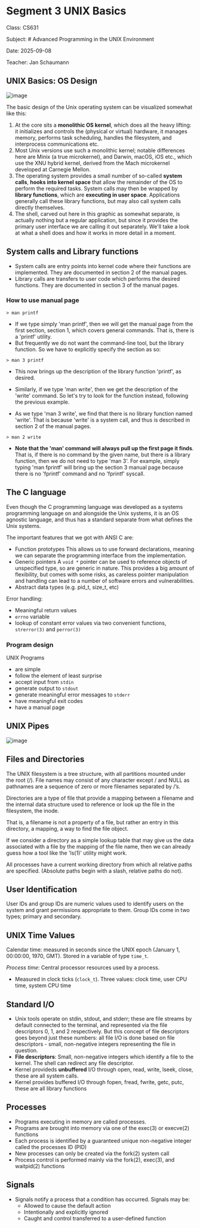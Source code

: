 # Segment 3 UNIX Basics

Class: CS631

Subject: # Advanced Programming in the UNIX Environment

Date: 2025-09-08

Teacher: Jan Schaumann

## UNIX Basics: OS Design

![image](../Images/Screenshot%202025-09-14%20at%205.08.06%20PM.png)

The basic design of the Unix operating system can be
visualized somewhat like this:
1. At the core sits a **monolithic OS kernel**, which does all the heavy lifting: it initializes and controls the (physical or virtual) hardware, it manages memory, performs task scheduling, handles the filesystem, and interprocess communications etc.
2. Most Unix versions use such a monolithic kernel; notable differences here are Minix (a true microkernel), and Darwin, macOS, iOS etc., which use the XNU hybrid kernel, derived from the Mach microkernel developed at Carnegie Mellon.
3. The operating system provides a small number of so-called **system calls**, **hooks into kernel space** that allow the remainder of the OS to perform the required tasks.  System calls may then be wrapped by **library functions**, which are **executing in user space**. Applications generally call these library functions, but may also call system calls directly themselves.
4. The shell, carved out here in this graphic as somewhat separate, is actually nothing but a regular application, but since it provides the primary user interface we are calling it out separately.  We'll take a look at what a shell does and how it works in more detail in a moment.
## System calls and Library functions

- System calls are entry points into kernel code where their functions are implemented. They are documented in section 2 of the manual pages.
- Library calls are transfers to user code which performs the desired functions. They are documented in section 3 of the manual pages.

### How to use manual page

```
> man printf
```

- If we type simply 'man printf', then we will get the manual page from the first section, section 1, which covers general commands.  That is, there is a 'printf' utility.
- But frequently we do not want the command-line tool, but the library function.  So we have to explicitly specify the section as so:

```
> man 3 printf
```

- This now brings up the description of the library function 'printf', as desired.

- Similarly, if we type 'man write', then we get the description of the 'write' command.  So let's try to look for the function instead, following the previous example.

- As we type 'man 3 write', we find that there is no library function named 'write'.  That is because 'write' is a system call, and thus is described in section 2 of the manual pages.

```
> man 2 write
```

- **Note that the 'man' command will always pull up the first page it finds**.  That is, if there is no command by the given name, but there is a library function, then we do not need to type 'man 3'.  For example, simply typing 'man fprintf' will bring up the section 3 manual page because there is no 'fprintf' command and no 'fprintf' syscall.

## The C language

Even though the C programming language was developed as a systems programming language on and alongside the Unix systems, it is an OS agnostic language, and thus has a standard separate from what defines the Unix systems.

The important features that we got with ANSI C are:

- Function prototypes
	This allows us to use forward declarations, meaning we can separate the programming interface from the implementation.
- Generic pointers
	A `void *` pointer can be used to reference objects of unspecified type, so are generic in nature.  This provides a big amount of flexibility, but comes with some risks, as careless pointer manipulation and handling can lead to a number of software errors and vulnerabilities.
- Abstract data types (e.g. pid_t, size_t, etc)

Error handling:
- Meaningful return values
- `errno` variable
- lookup of constant error values via two convenient functions, `strerror(3)` and `perror(3)`

### Program design

UNIX Programs
- are simple
- follow the element of least surprise
- accept input from `stdin`
- generate output to `stdout`
- generate meaningful error messages to `stderr`
- have meaningful exit codes
- have a manual page

## UNIX Pipes

![image](../Images/Screenshot%202025-09-14%20at%208.21.28%20PM.png)

## Files and Directories

The UNIX filesystem is a tree structure, with all partitions mounted under the root (/). File names may consist of any character except / and NULL as pathnames are a sequence of zero or more filenames separated by /’s.

Directories are a type of file that provide a mapping between a filename and the internal data structure used to reference or look up the file in the filesystem, the inode.

That is, a filename is not a property of a file, but rather an entry in this directory, a mapping, a way to find the file object.

If we consider a directory as a simple lookup table that may give us the data associated with a file by the mapping of the file name, then we can already guess how a tool like the 'ls(1)' utility might work.

All processes have a current working directory from which all relative paths are specified. (Absolute paths begin with a slash, relative paths do not).

## User Identification

User IDs and group IDs are numeric values used to identify users on the system and grant permissions appropriate to them. Group IDs come in two types; primary and secondary.

## UNIX Time Values

Calendar time: measured in seconds since the UNIX epoch (January 1, 00:00:00, 1970, GMT). Stored in a variable of type `time_t`.

*Process time*: Central processor resources used by a process.
- Measured in clock ticks (`clock_t`). Three values: clock time, user CPU time, system CPU time

## Standard I/O

- Unix tools operate on stdin, stdout, and stderr; these are file streams by default connected to the terminal, and represented via the file descriptors 0, 1, and 2 respectively.  But this concept of file descriptors goes beyond just these numbers: all file I/O is done based on file descriptors - small, non-negative integers representing the file in question.
- **File descriptors**: Small, non-negative integers which identify a file to the kernel. The shell can redirect any file descriptor.
- Kernel provideds **unbuffered** I/O through open, read, write, lseek, close, these are all system calls.
- Kernel provides buffered I/O through fopen, fread, fwrite, getc, putc, these are all library functions

## Processes

-  Programs executing in memory are called processes.
- Programs are brought into memory via one of the exec(3) or execve(2) functions
- Each process is identified by a guaranteed unique non-negative integer called the processes ID (PID)
- New processes can only be created via the fork(2) system call
- Process control is performed mainly via the fork(2), exec(3), and waitpid(2) functions

## Signals

- Signals notify a process that a condition has occurred. Signals may be:
	- Allowed to cause the default action
	- Intentionally and explicitly ignored
	- Caught and control transferred to a user-defined function
